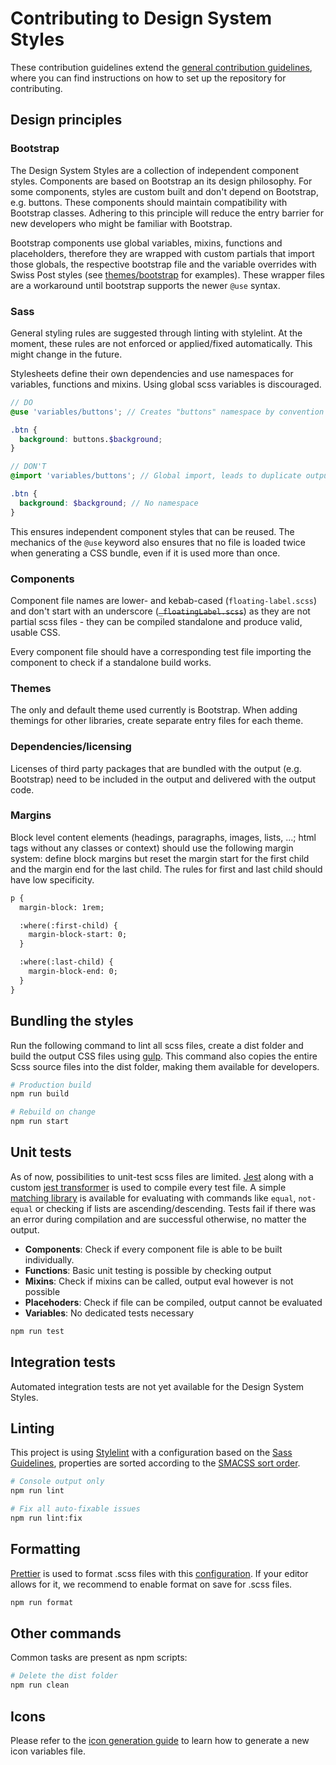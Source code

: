 # Contributing to Design System Styles

These contribution guidelines extend the [general contribution guidelines](../../CONTRIBUTING.md), where you can find instructions on how to set up the repository for contributing.

## Design principles

### Bootstrap

The Design System Styles are a collection of independent component styles. Components are based on Bootstrap an its design philosophy. For some components, styles are custom built and don't depend on Bootstrap, e.g. buttons. These components should maintain compatibility with Bootstrap classes. Adhering to this principle will reduce the entry barrier for new developers who might be familiar with Bootstrap.

Bootstrap components use global variables, mixins, functions and placeholders, therefore they are wrapped with custom partials that import those globals, the respective bootstrap file and the variable overrides with Swiss Post styles (see [themes/bootstrap](./src/themes/bootstrap/) for examples). These wrapper files are a workaround until bootstrap supports the newer `@use` syntax.

### Sass

General styling rules are suggested through linting with stylelint. At the moment, these rules are not enforced or applied/fixed automatically. This might change in the future.

Stylesheets define their own dependencies and use namespaces for variables, functions and mixins. Using global scss variables is discouraged.

```scss
// DO
@use 'variables/buttons'; // Creates "buttons" namespace by convention

.btn {
  background: buttons.$background;
}

// DON'T
@import 'variables/buttons'; // Global import, leads to duplicate output

.btn {
  background: $background; // No namespace
}
```

This ensures independent component styles that can be reused. The mechanics of the `@use` keyword also ensures that no file is loaded twice when generating a CSS bundle, even if it is used more than once.

### Components

Component file names are lower- and kebab-cased (`floating-label.scss`) and don't start with an underscore (~~`_floatingLabel.scss`~~) as they are not partial scss files - they can be compiled standalone and produce valid, usable CSS.

Every component file should have a corresponding test file importing the component to check if a standalone build works.

### Themes

The only and default theme used currently is Bootstrap. When adding themings for other libraries, create separate entry files for each theme.

### Dependencies/licensing

Licenses of third party packages that are bundled with the output (e.g. Bootstrap) need to be included in the output and delivered with the output code.

### Margins

Block level content elements (headings, paragraphs, images, lists, ...; html tags without any classes or context) should use the following margin system: define block margins but reset the margin start for the first child and the margin end for the last child. The rules for first and last child should have low specificity.

```html
p {
  margin-block: 1rem;

  :where(:first-child) {
    margin-block-start: 0;
  }

  :where(:last-child) {
    margin-block-end: 0;
  }
}
```

## Bundling the styles

Run the following command to lint all scss files, create a dist folder and build the output CSS files using [gulp](https://gulpjs.com/). This command also copies the entire Scss source files into the dist folder, making them available for developers.

```bash
# Production build
npm run build

# Rebuild on change
npm run start
```

## Unit tests

As of now, possibilities to unit-test scss files are limited. [Jest](https://jestjs.io/) along with a custom [jest transformer](./tests/jest-scss-transformer.js) is used to compile every test file. A simple [matching library](./tests/jest.scss) is available for evaluating with commands like `equal`, `not-equal` or checking if lists are ascending/descending. Tests fail if there was an error during compilation and are successful otherwise, no matter the output.

- **Components**: Check if every component file is able to be built individually.
- **Functions**: Basic unit testing is possible by checking output
- **Mixins**: Check if mixins can be called, output eval however is not possible
- **Placehoders**: Check if file can be compiled, output cannot be evaluated
- **Variables**: No dedicated tests necessary

```bash
npm run test
```

## Integration tests

Automated integration tests are not yet available for the Design System Styles.

## Linting

This project is using [Stylelint](https://stylelint.io/) with a configuration based on the [Sass Guidelines](https://sass-guidelin.es/), properties are sorted according to the [SMACSS sort order](https://www.npmjs.com/package/css-property-sort-order-smacss).

```bash
# Console output only
npm run lint

# Fix all auto-fixable issues
npm run lint:fix
```

## Formatting

[Prettier]() is used to format .scss files with this [configuration](../../.prettierrc). If your editor allows for it, we recommend to enable format on save for .scss files.

```bash
npm run format
```

## Other commands

Common tasks are present as npm scripts:

```bash
# Delete the dist folder
npm run clean
```

## Icons

Please refer to the [icon generation guide](../../Tools/IconReader/README.md) to learn how to generate a new icon variables file.
